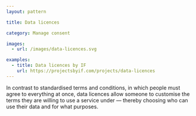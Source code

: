 ```yaml
---
layout: pattern

title: Data licences

category: Manage consent

images:
  - url: /images/data-licences.svg

examples:
  - title: Data licences by IF
    url: https://projectsbyif.com/projects/data-licences
---
```


In contrast to standardised terms and conditions, in which people must agree to everything at once, data licences allow someone to customise the terms they are willing to use a service under — thereby choosing who can use their data and for what purposes.
